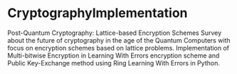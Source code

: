 # CryptographyImplementation

Post-Quantum Cryptography: Lattice-based Encryption Schemes
Survey about the future of cryptography in the age of the Quantum Computers with focus on encryption schemes based on lattice problems.
Implementation of Multi-bitwise Encryption in Learning With Errors encryption scheme and Public Key-Exchange method using Ring Learning With Errors in Python. 
